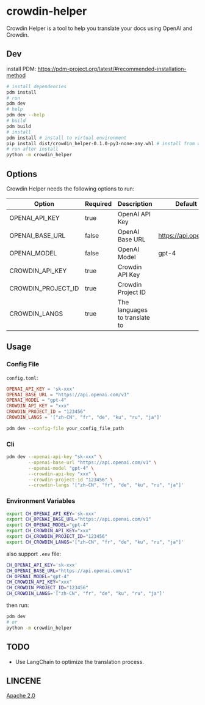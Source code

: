 # crowdin-helper

Crowdin Helper is a tool to help you translate your docs using OpenAI and Crowdin.

## Dev

install PDM: https://pdm-project.org/latest/#recommended-installation-method

```bash
# install dependencies
pdm install
# run
pdm dev
# help
pdm dev --help
# build
pdm build
# install
pdm install # install to virtual environment
pip install dist/crowdin_helper-0.1.0-py3-none-any.whl # install from wheel
# run after install
python -m crowdin_helper
```

## Options

Crowdin Helper needs the following options to run:

| Option             | Required | Description                   | Default Value             |
|--------------------|----------|-------------------------------|---------------------------|
| OPENAI_API_KEY     | true     | OpenAI API Key                |                           |
| OPENAI_BASE_URL    | false    | OpenAI Base URL               | https://api.openai.com/v1 |
| OPENAI_MODEL       | false    | OpenAI Model                  | gpt-4                     |
| CROWDIN_API_KEY    | true     | Crowdin API Key               |                           |
| CROWDIN_PROJECT_ID | true     | Crowdin Project ID            |                           |
| CROWDIN_LANGS      | true     | The languages to translate to |                           |

## Usage

### Config File

`config.toml`:

```toml
OPENAI_API_KEY = 'sk-xxx'
OPENAI_BASE_URL = "https://api.openai.com/v1"
OPENAI_MODEL = "gpt-4"
CROWDIN_API_KEY = "xxx"
CROWDIN_PROJECT_ID = "123456"
CROWDIN_LANGS = '["zh-CN", "fr", "de", "ku", "ru", "ja"]'
```

```bash
pdm dev --config-file your_config_file_path
```

### Cli

```bash
pdm dev --openai-api-key "sk-xxx" \
        --openai-base-url "https://api.openai.com/v1" \
        --openai-model "gpt-4" \
        --crowdin-api-key "xxx" \
        --crowdin-project-id "123456" \
        --crowdin-langs '["zh-CN", "fr", "de", "ku", "ru", "ja"]'
```

### Environment Variables

```bash
export CH_OPENAI_API_KEY='sk-xxx'
export CH_OPENAI_BASE_URL="https://api.openai.com/v1"
export CH_OPENAI_MODEL="gpt-4"
export CH_CROWDIN_API_KEY="xxx"
export CH_CROWDIN_PROJECT_ID="123456"
export CH_CROWDIN_LANGS='["zh-CN", "fr", "de", "ku", "ru", "ja"]'
```

also support `.env` file:

```bash
CH_OPENAI_API_KEY='sk-xxx'
CH_OPENAI_BASE_URL="https://api.openai.com/v1"
CH_OPENAI_MODEL="gpt-4"
CH_CROWDIN_API_KEY="xxx"
CH_CROWDIN_PROJECT_ID="123456"
CH_CROWDIN_LANGS='["zh-CN", "fr", "de", "ku", "ru", "ja"]'
```

then run:

```bash
pdm dev
# or
python -m crowdin_helper
```

## TODO

- Use LangChain to optimize the translation process.

## LINCENE

[Apache 2.0](./LICENSE)
